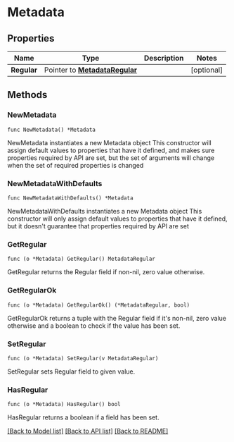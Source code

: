 # Metadata

## Properties

Name | Type | Description | Notes
------------ | ------------- | ------------- | -------------
**Regular** | Pointer to [**MetadataRegular**](MetadataRegular.md) |  | [optional] 

## Methods

### NewMetadata

`func NewMetadata() *Metadata`

NewMetadata instantiates a new Metadata object
This constructor will assign default values to properties that have it defined,
and makes sure properties required by API are set, but the set of arguments
will change when the set of required properties is changed

### NewMetadataWithDefaults

`func NewMetadataWithDefaults() *Metadata`

NewMetadataWithDefaults instantiates a new Metadata object
This constructor will only assign default values to properties that have it defined,
but it doesn't guarantee that properties required by API are set

### GetRegular

`func (o *Metadata) GetRegular() MetadataRegular`

GetRegular returns the Regular field if non-nil, zero value otherwise.

### GetRegularOk

`func (o *Metadata) GetRegularOk() (*MetadataRegular, bool)`

GetRegularOk returns a tuple with the Regular field if it's non-nil, zero value otherwise
and a boolean to check if the value has been set.

### SetRegular

`func (o *Metadata) SetRegular(v MetadataRegular)`

SetRegular sets Regular field to given value.

### HasRegular

`func (o *Metadata) HasRegular() bool`

HasRegular returns a boolean if a field has been set.


[[Back to Model list]](../README.md#documentation-for-models) [[Back to API list]](../README.md#documentation-for-api-endpoints) [[Back to README]](../README.md)


